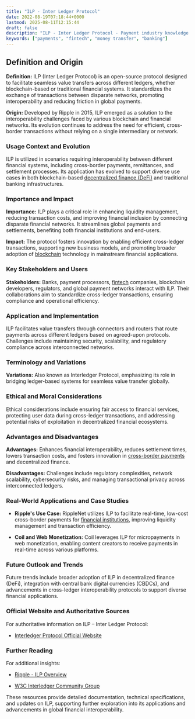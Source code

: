 ```yaml
---
title: "ILP - Inter Ledger Protocol"
date: 2022-08-19T07:18:44+0000
lastmod: 2025-08-11T12:15:44
draft: false
description: "ILP - Inter Ledger Protocol - Payment industry knowledge and insights"
keywords: ["payments", "fintech", "money transfer", "banking"]
---
```


## Definition and Origin

**Definition:** ILP (Inter Ledger Protocol) is an open-source protocol designed to facilitate seamless value transfers across different ledgers, whether blockchain-based or traditional financial systems. It standardizes the exchange of transactions between disparate networks, promoting interoperability and reducing friction in global payments.

**Origin:** Developed by Ripple in 2015, ILP emerged as a solution to the interoperability challenges faced by various blockchain and financial networks. Its evolution continues to address the need for efficient, cross-border transactions without relying on a single intermediary or network.

### Usage Context and Evolution

ILP is utilized in scenarios requiring interoperability between different financial systems, including cross-border payments, remittances, and settlement processes. Its application has evolved to support diverse use cases in both blockchain-based [decentralized finance (DeFi)](https://faisalkhanllc.xyz/resources/payments-wiki/d/decentralized-finance-defi/) and traditional banking infrastructures.

### Importance and Impact

**Importance:** ILP plays a critical role in enhancing liquidity management, reducing transaction costs, and improving financial inclusion by connecting disparate financial networks. It streamlines global payments and settlements, benefiting both financial institutions and end-users.

**Impact:** The protocol fosters innovation by enabling efficient cross-ledger transactions, supporting new business models, and promoting broader adoption of [blockchain](https://faisalkhanllc.xyz/resources/payments-wiki/b/blockchain/) technology in mainstream financial applications.

### Key Stakeholders and Users

**Stakeholders:** Banks, payment processors, [fintech](https://faisalkhanllc.xyz/resources/payments-wiki/f/fintech/) companies, blockchain developers, regulators, and global payment networks interact with ILP. Their collaborations aim to standardize cross-ledger transactions, ensuring compliance and operational efficiency.

### Application and Implementation

ILP facilitates value transfers through connectors and routers that route payments across different ledgers based on agreed-upon protocols. Challenges include maintaining security, scalability, and regulatory compliance across interconnected networks.

### Terminology and Variations

**Variations:** Also known as Interledger Protocol, emphasizing its role in bridging ledger-based systems for seamless value transfer globally.

### Ethical and Moral Considerations

Ethical considerations include ensuring fair access to financial services, protecting user data during cross-ledger transactions, and addressing potential risks of exploitation in decentralized financial ecosystems.

### Advantages and Disadvantages

**Advantages:** Enhances financial interoperability, reduces settlement times, lowers transaction costs, and fosters innovation in [cross-border payments](https://faisalkhanllc.xyz/resources/payments-wiki/c/cross-border-payments-2/) and decentralized finance.

**Disadvantages:** Challenges include regulatory complexities, network scalability, cybersecurity risks, and managing transactional privacy across interconnected ledgers.

### Real-World Applications and Case Studies

- **Ripple's Use Case:** RippleNet utilizes ILP to facilitate real-time, low-cost cross-border payments for [financial institutions](https://faisalkhanllc.xyz/resources/payments-wiki/f/financial-institution-fi/), improving liquidity management and transaction efficiency.

- **Coil and Web Monetization:** Coil leverages ILP for micropayments in web monetization, enabling content creators to receive payments in real-time across various platforms.

### Future Outlook and Trends

Future trends include broader adoption of ILP in decentralized finance (DeFi), integration with central bank digital currencies (CBDCs), and advancements in cross-ledger interoperability protocols to support diverse financial applications.

### Official Website and Authoritative Sources

For authoritative information on ILP – Inter Ledger Protocol:

- [Interledger Protocol Official Website](https://interledger.org)

### Further Reading

For additional insights:

- [Ripple - ILP Overview](https://ripple.com/interledger-protocol)

- [W3C Interledger Community Group](https://www.w3.org/community/interledger)

These resources provide detailed documentation, technical specifications, and updates on ILP, supporting further exploration into its applications and advancements in global financial interoperability.